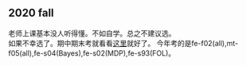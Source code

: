 ## 2020 fall 
老师上课基本没人听得懂。不如自学。总之不建议选。  
如果不幸选了。期中期末考就看看[这里](https://people.eecs.berkeley.edu/~russell/classes/cs188/f05/oldexams/)就好了。
今年考的是fe-f02(all),mt-f05(all),fe-s04(Bayes),fe-s02(MDP),fe-s93(FOL)。